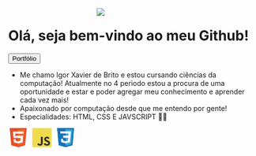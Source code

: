 

<img src = "banner.gif" width = "325px" align = "right">

# Olá, seja bem-vindo ao meu Github!
  <div class="contato-botao">
            <a href="https://igsdev.com.br/" target="_blank">
                <button>Portfólio</button>
            </a>
  </div>



<p>
</p>

- Me chamo Igor Xavier de Brito e estou cursando ciências da computação! Atualmente no 4 periodo estou a procura de uma oportunidade e estar e poder agregar meu conhecimento e aprender cada vez mais!
- Apaixonado por computação desde que me entendo por gente!
- Especialidades: HTML, CSS E JAVSCRIPT 👩‍💻 

<div>
  <img src="https://github.com/devicons/devicon/blob/master/icons/html5/html5-original.svg" title="HTML5" alt="HTML" width="40" height="40"/>&nbsp;
  <img src="https://github.com/devicons/devicon/blob/master/icons/javascript/javascript-original.svg" title="JavaScript" alt="JavaScript" width="40" height="40"/>&nbsp;
  <img src="https://github.com/devicons/devicon/blob/master/icons/css3/css3-original.svg" title="CSS" alt="CSS" width="40" height="40"/>&nbsp;

</div>
